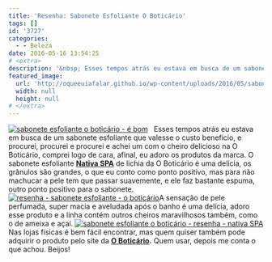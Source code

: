 ```yaml
---
title: 'Resenha: Sabonete Esfoliante O Boticário'
tags: []
id: '3727'
categories:
  - - Beleza
date: 2016-05-16 13:54:25
# <extra>
description: '&nbsp; Esses tempos atrás eu estava em busca de um sabonete esfoliante que valesse o custo beneficio, e procurei, procurei e procurei e achei um com o cheiro delicioso na O Boticário, comprei logo de cara, afinal, eu adoro os produtos da marca. O sabonete esfoliante Nativa SPA de lichia da O Boticário é uma delícia, os grânulos são grandes, o que eu conto como ponto positivo, mas para não machucar a pele tem que passar suavemente, e ele faz bastante espuma, outro ponto positivo para o sabonete. A sensação de pele perfumada, super macia e aveludada após o banho é uma delícia, adoro esse produto e a linha contém outros cheiros maravilhosos também, como o de ameixa e açaí. Nas lojas físicas é bem fácil encontrar, mas quem quiser também pode adquirir o produto pelo site da O Boticário. &hellip;'
featured_image: 
  url: 'http://oqueeuiafalar.github.io/wp-content/uploads/2016/05/sabonete-esfoliante-Nativa-SPA-de-lichia-da-O-Boticário-1024x768.jpg'
  width: null
  height: null
# </extra>
---
```


[![sabonete esfoliante o boticário - é bom](/wp-content/uploads/2016/05/sabonete-esfoliante-Nativa-SPA-de-lichia-da-O-Boticário-1024x768.jpg)](/wp-content/uploads/2016/05/sabonete-esfoliante-Nativa-SPA-de-lichia-da-O-Boticário.jpg)   Esses tempos atrás eu estava em busca de um sabonete esfoliante que valesse o custo beneficio, e procurei, procurei e procurei e achei um com o cheiro delicioso na O Boticário, comprei logo de cara, afinal, eu adoro os produtos da marca. O sabonete esfoliante **[Nativa SPA](http://www.boticario.com.br/nativa-spa)** de lichia da O Boticário é uma delícia, os grânulos são grandes, o que eu conto como ponto positivo, mas para não machucar a pele tem que passar suavemente, e ele faz bastante espuma, outro ponto positivo para o sabonete. [![resenha - sabonete esfoliante - o boticário ](/wp-content/uploads/2016/05/sabonete-esfoliante-o-boticário-1024x768.jpg)](/wp-content/uploads/2016/05/sabonete-esfoliante-o-boticário.jpg)A sensação de pele perfumada, super macia e aveludada após o banho é uma delícia, adoro esse produto e a linha contém outros cheiros maravilhosos também, como o de ameixa e açaí. [![sabonete esfoliante o boticário - resenha - nativa SPA](/wp-content/uploads/2016/05/O-Boticário-sabonete-esfoliante-lichia-nativa-spa-1024x768.jpg)](/wp-content/uploads/2016/05/O-Boticário-sabonete-esfoliante-lichia-nativa-spa.jpg) Nas lojas físicas é bem fácil encontrar, mas quem quiser também pode adquirir o produto pelo site da **[O Boticário](http://www.boticario.com.br/nativa-spa-sabonete-esfoliante-exotico-para-o-corpo-lichia-200g-23745/p).** Quem usar, depois me conta o que achou. Beijos!

